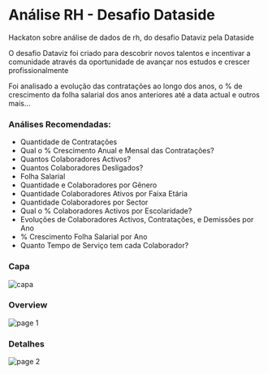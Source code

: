 # Análise RH - Desafio Dataside

Hackaton sobre análise de dados de rh, do desafio Dataviz pela Dataside

O desafio Dataviz foi criado para descobrir novos talentos e incentivar a comunidade através da oportunidade de avançar nos estudos e crescer profissionalmente

Foi analisado a evolução das contratações ao longo dos anos, o % de crescimento da folha salarial dos anos anteriores até a data actual e outros mais...


### Análises Recomendadas: 

- Quantidade de Contratações
- Qual o % Crescimento Anual e Mensal das Contratações?
- Quantos Colaboradores Activos?
- Quantos Colaboradores Desligados?
- Folha Salarial
- Quantidade e Colaboradores por Gênero 
- Quantidade Colaboradores Ativos por Faixa Etária
- Quantidade Colaboradores por Sector 
- Qual o % Colaboradores Activos por Escolaridade?
- Evoluções de Colaboradores Activos, Contratações, e Demissões por Ano 
- % Crescimento Folha Salarial por Ano 
- Quanto Tempo de Serviço tem cada Colaborador?
 
 
 
 
 ### Capa
 ![capa](https://user-images.githubusercontent.com/56509130/203744318-5193e380-e5c6-40b5-b194-b2ba64015766.png)

### Overview
![page 1](https://user-images.githubusercontent.com/56509130/203744493-637b4d33-23d6-4f82-9fd5-6b7eea3c4a8e.png)

### Detalhes
![page 2](https://user-images.githubusercontent.com/56509130/203744516-e56a1dd7-64d8-4800-9096-b8965e12015b.png)


